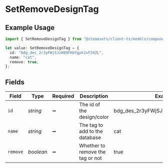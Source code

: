 # SetRemoveDesignTag

## Example Usage

```typescript
import { SetRemoveDesignTag } from "@steamsets/client-ts/models/components";

let value: SetRemoveDesignTag = {
  id: "bdg_des_2r3yFWjSJzH89FKbYgpkJxF24ZL",
  name: "cat",
  remove: true,
};
```

## Fields

| Field                               | Type                                | Required                            | Description                         | Example                             |
| ----------------------------------- | ----------------------------------- | ----------------------------------- | ----------------------------------- | ----------------------------------- |
| `id`                                | *string*                            | :heavy_minus_sign:                  | The id of the design/color          | bdg_des_2r3yFWjSJzH89FKbYgpkJxF24ZL |
| `name`                              | *string*                            | :heavy_minus_sign:                  | The tag to add to the database      | cat                                 |
| `remove`                            | *boolean*                           | :heavy_minus_sign:                  | Whether to remove the tag or not    | true                                |